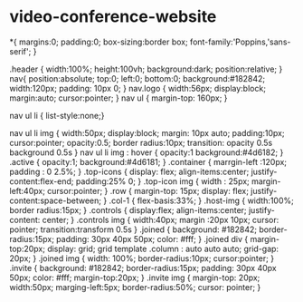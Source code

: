 # video-conference-website
*{
margins:0;
padding:0;
box-sizing:border box;
font-family:'Poppins,'sans-serif';
}

.header {
       width:100%;
       height:100vh;
       background:dark;
       position:relative;
       }
  nav{
  position:absolute;
  top:0;
  left:0;
  bottom:0;
  background:#182842;
  width:120px;
  padding: 10px 0;
  }
  nav.logo {
  width:56px;
  display:block;
  margin:auto;
  cursor:pointer;
  }
  nav ul {
  margin-top: 160px;
  }
  
  nav ul li {
  list-style:none;}
  
  nav ul li img {
  width:50px;
  display:block;
  margin: 10px auto;
  padding:10px;
  cursor:pointer;
  opacity:0.5;
  border radius:10px;
  transition: opacity 0.5s
  background 0.5s
  }
  nav ul li img : hover {
  opacity:1
  background:#4d6182;
  }
  .active {
  opacity:1;
  background:#4d6181;
  }
  .container {
  marrgin-left :120px;
  padding : 0 2.5%;
  }
  .top-icons {
  display: flex;
  align-items:center;
  justify-content:flex-end;
  padding:25% 0;
  }
  .top-icon img {
  width : 25px;
  margin-left:40px;
  cursor:pointer;
  }
  .row {
  margin-top: 15px;
  display: flex;
  justify-content:space-between;
  }
  .col-1 {
  flex-basis:33%;
  }
  .host-img {
  width:100%;
  border radius:15px;
  }
  .controls {
  display:flex;
  align-items:center;
  justify-content: center;
  }
  .controls img {
  width:40px;
  margin :20px 10px;
  cursor: pointer;
  transition:transform 0.5s
  }
  .joined {
  background: #182842;
  border-radius:15px;
  padding: 30px 40px 50px;
  color: #fff;
  }
  .joined div {
  margin-top:20px;
  display: grid;
  grid template .column : auto auto auto;
  grid-gap: 20px;
  }
  .joined img {
  width: 100%;
  border-radius:10px;
  cursor:pointer;
  }
  .invite {
  background: #182842;
  border-radius:15px;
  padding: 30px 40px 50px;
  color: #fff;
  margin-top:20px;
  }
  .invite img {
  margin-top: 20px;
  width:50px;
  marging-left:5px;
  border-radius:50%;
  cursor: pointer;
  }
